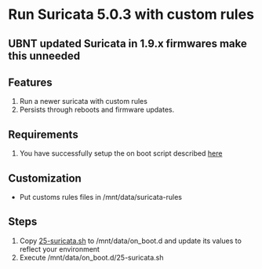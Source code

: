# Run Suricata 5.0.3 with custom rules
## UBNT updated Suricata in 1.9.x firmwares make this unneeded
## Features

1. Run a newer suricata with custom rules
2. Persists through reboots and firmware updates.

## Requirements

1. You have successfully setup the on boot script described [here](https://github.com/boostchicken/udm-utilities/tree/master/on-boot-script)

## Customization

* Put customs rules files in /mnt/data/suricata-rules

## Steps

1. Copy [25-suricata.sh](on_boot.d/25-suricata.sh) to /mnt/data/on_boot.d and update its values to reflect your environment
2. Execute /mnt/data/on_boot.d/25-suricata.sh
